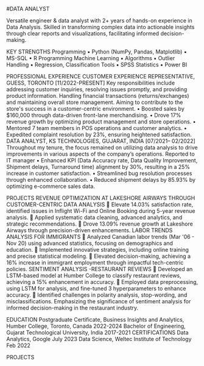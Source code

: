 #DATA ANALYST

Versatile engineer & data analyst with 2+ years of hands-on experience in Data Analysis. Skilled in transforming complex data into actionable insights through clear reports and visualizations, facilitating informed decision-making.

KEY STRENGTHS
Programming	▪	Python (NumPy, Pandas, Matplotlib)	▪	MS-SQL	▪	R Programming
Machine Learning	▪	Algorithms	▪	Outlier Handling	▪	Regression, Classification
Tools	▪	SPSS Statistics	▪	Power BI	

PROFESSIONAL EXPERIENCE
CUSTOMER EXPERIENCE REPRESENTATIVE, GUESS, TORONTO	[11/2022-PRESENT]
Key responsibilities include addressing customer inquiries, resolving issues promptly, and providing product information. Handling financial transactions (returns/exchanges) and maintaining overall store management. Aiming to contribute to the store's success in a customer-centric environment.
•	Boosted sales by $160,000 through data-driven front-lane merchandising.
•	Drove 17% revenue growth by optimizing product management and store operations.
•	Mentored 7 team members in POS operations and customer analytics.
•	Expedited complaint resolution by 23%, ensuring heightened satisfaction.
DATA ANALYST, KS TECHNOLOGIES, GUJARAT, INDIA	                                                                                               [07/2021– 02/2022]
Throughout my tenure, the focus remained on utilizing data analysis to drive improvements in various aspects of the company’s operations. Reported to IT manager 
•	Enhanced KPI (Data Accuracy rate, Data Quality Improvement, Shipment delays, Turnaround time) alignment by 30%, resulting in a 25% increase in customer satisfaction. 
•	Streamlined bug resolution processes through enhanced collaboration.
•	Reduced shipment delays by 85.93% by optimizing e-commerce sales data.


PROJECTS
REVENUE OPTIMIZATION AT LAKESHORE AIRWAYS THROUGH CUSTOMER-CENTRIC DATA ANALYSIS
	Elevate 14.03% satisfaction rate, identified issues in Inflight Wi-Fi and Online Booking during 5-year revenue analysis.
	Applied systematic data cleaning, advanced analytics, and strategic recommendations.
	Drove 13.09% revenue growth at Lakeshore Airways through precision-driven enhancements.
LABOR TRENDS ANALYSIS FOR IMMIGRANTS 
	Analyzed Canadian labor trends (Mar '06 - Nov 20) using advanced statistics, focusing on demographics and education.
	Implemented innovative strategies, including online training and precise statistical modeling.
	Elevated decision-making, achieving a 16% increase in immigrant employment through impactful tech-centric policies.
SENTIMENT ANALYSIS -RESTAURANT REVIEWS
	Developed an LSTM-based model at Humber College to classify restaurant reviews, achieving a 15% enhancement in accuracy.
	Employed data preprocessing, using LSTM for analysis, and fine-tuned 3 hyperparameters to enhance accuracy.
	Identified challenges in polarity analysis, stop-wording, and misclassifications. Emphasizing the significance of sentiment analysis for informed decision-making in the restaurant industry.

EDUCATION
Postgraduate Certificate, Business Insights and Analytics, Humber College, Toronto, Canada	2022-2024
Bachelor of Engineering, Gujarat Technological University, India	2017-2021
CERTIFICATIONS
Data Analytics, Google	July 2023
Data Science, Weltec Institute of Technology	Feb 2022


PROJECTS 
